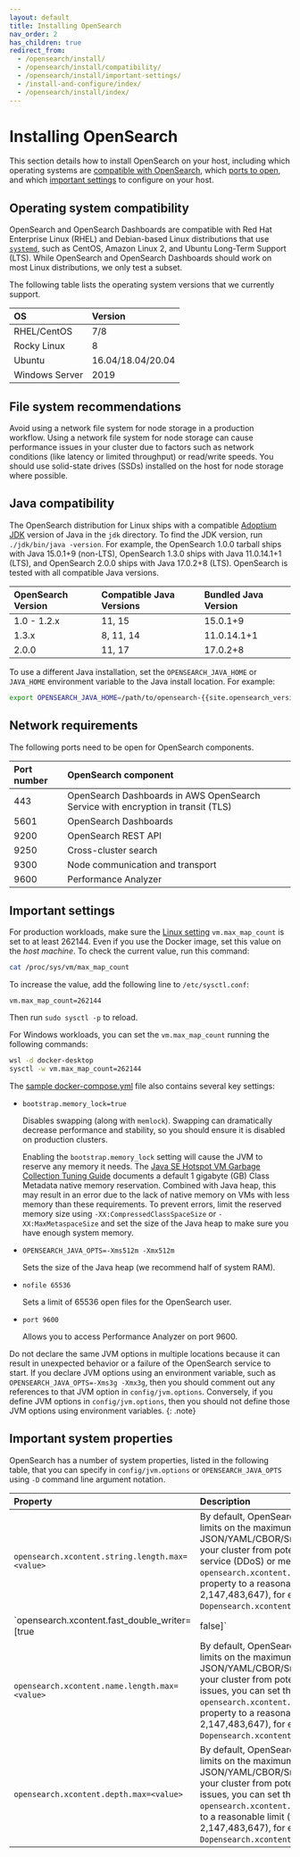 ```yaml
---
layout: default
title: Installing OpenSearch
nav_order: 2
has_children: true
redirect_from:
  - /opensearch/install/
  - /opensearch/install/compatibility/
  - /opensearch/install/important-settings/
  - /install-and-configure/index/
  - /opensearch/install/index/
---
```


# Installing OpenSearch

This section details how to install OpenSearch on your host, including which operating systems are [compatible with OpenSearch](#operating-system-compatibility), which [ports to open](#network-requirements), and which [important settings](#important-settings) to configure on your host.

## Operating system compatibility

OpenSearch and OpenSearch Dashboards are compatible with Red Hat Enterprise Linux (RHEL) and Debian-based Linux distributions that use [`systemd`](https://en.wikipedia.org/wiki/Systemd), such as CentOS, Amazon Linux 2, and Ubuntu Long-Term Support (LTS). While OpenSearch and OpenSearch Dashboards should work on most Linux distributions, we only test a subset. 

The following table lists the operating system versions that we currently support. 

OS | Version
:---------- | :-------- 
RHEL/CentOS |	7/8
Rocky Linux |	8
Ubuntu | 16.04/18.04/20.04
Windows Server | 2019


## File system recommendations

Avoid using a network file system for node storage in a production workflow. Using a network file system for node storage can cause performance issues in your cluster due to factors such as network conditions (like latency or limited throughput) or read/write speeds. You should use solid-state drives (SSDs) installed on the host for node storage where possible.

## Java compatibility

The OpenSearch distribution for Linux ships with a compatible [Adoptium JDK](https://adoptium.net/) version of Java in the `jdk` directory. To find the JDK version, run `./jdk/bin/java -version`. For example, the OpenSearch 1.0.0 tarball ships with Java 15.0.1+9 (non-LTS), OpenSearch 1.3.0 ships with Java 11.0.14.1+1 (LTS), and OpenSearch 2.0.0 ships with Java 17.0.2+8 (LTS). OpenSearch is tested with all compatible Java versions.

OpenSearch Version | Compatible Java Versions | Bundled Java Version
:---------- | :-------- | :-----------
1.0 - 1.2.x | 11, 15    | 15.0.1+9
1.3.x       | 8, 11, 14 | 11.0.14.1+1
2.0.0       | 11, 17    | 17.0.2+8

To use a different Java installation, set the `OPENSEARCH_JAVA_HOME` or `JAVA_HOME` environment variable to the Java install location. For example:
```bash
export OPENSEARCH_JAVA_HOME=/path/to/opensearch-{{site.opensearch_version}}/jdk
```

## Network requirements

The following ports need to be open for OpenSearch components.

Port number | OpenSearch component
:--- | :--- 
443 | OpenSearch Dashboards in AWS OpenSearch Service with encryption in transit (TLS)
5601 | OpenSearch Dashboards
9200 | OpenSearch REST API
9250 | Cross-cluster search
9300 | Node communication and transport
9600 | Performance Analyzer

## Important settings

For production workloads, make sure the [Linux setting](https://www.kernel.org/doc/Documentation/sysctl/vm.txt) `vm.max_map_count` is set to at least 262144. Even if you use the Docker image, set this value on the *host machine*. To check the current value, run this command:

```bash
cat /proc/sys/vm/max_map_count
```

To increase the value, add the following line to `/etc/sysctl.conf`:

```
vm.max_map_count=262144
```

Then run `sudo sysctl -p` to reload.

For Windows workloads, you can set the `vm.max_map_count` running the following commands:

```bash
wsl -d docker-desktop
sysctl -w vm.max_map_count=262144
```

The [sample docker-compose.yml]({{site.url}}{{site.baseurl}}/install-and-configure/install-opensearch/docker/#sample-docker-composeyml) file also contains several key settings:

- `bootstrap.memory_lock=true`

  Disables swapping (along with `memlock`). Swapping can dramatically decrease performance and stability, so you should ensure it is disabled on production clusters.

  Enabling the `bootstrap.memory_lock` setting will cause the JVM to reserve any memory it needs. The [Java SE Hotspot VM Garbage Collection Tuning Guide](https://docs.oracle.com/javase/9/gctuning/other-considerations.htm#JSGCT-GUID-B29C9153-3530-4C15-9154-E74F44E3DAD9) documents a default 1 gigabyte (GB) Class Metadata native memory reservation. Combined with Java heap, this may result in an error due to the lack of native memory on VMs with less memory than these requirements. To prevent errors, limit the reserved memory size using `-XX:CompressedClassSpaceSize` or `-XX:MaxMetaspaceSize` and set the size of the Java heap to make sure you have enough system memory.

- `OPENSEARCH_JAVA_OPTS=-Xms512m -Xmx512m`

  Sets the size of the Java heap (we recommend half of system RAM).

- `nofile 65536`

  Sets a limit of 65536 open files for the OpenSearch user.

- `port 9600`

  Allows you to access Performance Analyzer on port 9600.

Do not declare the same JVM options in multiple locations because it can result in unexpected behavior or a failure of the OpenSearch service to start. If you declare JVM options using an environment variable, such as `OPENSEARCH_JAVA_OPTS=-Xms3g -Xmx3g`, then you should comment out any references to that JVM option in `config/jvm.options`. Conversely, if you define JVM options in `config/jvm.options`, then you should not define those JVM options using environment variables.
{: .note}

## Important system properties

OpenSearch has a number of system properties, listed in the following table, that you can specify in `config/jvm.options` or `OPENSEARCH_JAVA_OPTS` using `-D` command line argument notation.

Property | Description
:---------- | :-------- 
`opensearch.xcontent.string.length.max=<value>` | By default, OpenSearch does not impose any limits on the maximum length of the JSON/YAML/CBOR/Smile string fields. To protect your cluster from potential distributed denial-of-service (DDoS) or memory issues, you can set the `opensearch.xcontent.string.length.max` system property to a reasonable limit (the maximum is 2,147,483,647), for example, `-Dopensearch.xcontent.string.length.max=5000000`.  | 
`opensearch.xcontent.fast_double_writer=[true|false]` | By default, OpenSearch serializes floating-point numbers using the default implementation provided by the Java Runtime Environment. Set this value to `true` to use the Schubfach algorithm, which is faster but may lead to small differences in precision. Default is `false`. |
`opensearch.xcontent.name.length.max=<value>` | By default, OpenSearch does not impose any limits on the maximum length of the JSON/YAML/CBOR/Smile field names. To protect your cluster from potential DDoS or memory issues, you can set the `opensearch.xcontent.name.length.max` system property to a reasonable limit (the maximum is 2,147,483,647), for example, `-Dopensearch.xcontent.name.length.max=50000`. |
`opensearch.xcontent.depth.max=<value>` | By default, OpenSearch does not impose any limits on the maximum nesting depth for JSON/YAML/CBOR/Smile documents. To protect your cluster from potential DDoS or memory issues, you can set the `opensearch.xcontent.depth.max` system property to a reasonable limit (the maximum is 2,147,483,647), for example, `-Dopensearch.xcontent.name.length.max=1000`. |